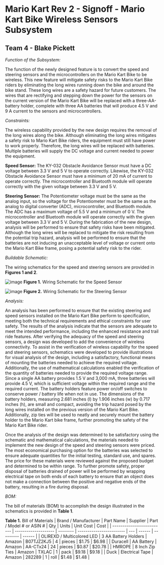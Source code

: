 # Mario Kart Rev 2 - Signoff - Mario Kart Bike Wireless Sensors Subsystem 
## Team 4 - Blake Pickett ##

_Function of the Subsystem:_

The function of the newly designed feature is to convert the speed and steering sensors and the microcontrollers on the Mario Kart Bike to be wireless. This new feature will mitigate safety risks to the Mario Kart Bike riders by eliminating the long wires running down the bike and around the bike stand. These long wires are a safety hazard for future customers. The wires that are rectifying and stepping down the power for the sensors on the current version of the Mario Kart Bike will be replaced with a three-AA-battery holder, complete with three AA batteries that will produce 4.5 V and 9 A current to the sensors and microcontrollers. 

_Constraints:_ 

The wireless capability provided by the new design requires the removal of the long wires along the bike. Although eliminating the long wires mitigates a safety risk to Mario Kart Bike riders, the equipment must still have power to work properly. Therefore, the long wires will be replaced with batteries. Multiple batteries will supply the DC voltage and current needed to power the equipment. 

**Speed Sensor:** The KY-032 Obstacle Avoidance Sensor must have a DC voltage between 3.3 V and 5 V to operate correctly. Likewise, the KY-032 Obstacle Avoidance Sensor must have a minimum of 20 mA of current to operate correctly. The microcontroller and Bluetooth module will operate correctly with the given voltage between 3.3 V and 5 V.  

**Steering Sensor:** The Potentiometer voltage must be the same as the analog input, so the voltage for the Potentiometer must be the same as the analog to digital converter (ADC), microcontroller, and Bluetooth module. The ADC has a maximum voltage of 5.5 V and a minimum of 0 V. The microcontroller and Bluetooth module will operate correctly with the given voltage between 3.3 V and 5 V. During the fabrication of the new design, analysis will be performed to ensure that safety risks have been mitigated. Although the long wires will be replaced to mitigate the risk resulting from the potential trip hazard, analysis will be performed to ensure that the batteries are not inducing an unacceptable level of voltage or current onto the Mario Kart Bike frame, posing a potential safety risk to the rider. 

_Buildable Schematic:_     

The wiring schematics for the speed and steering sensors are provided in **Figures 1 and 2**.  

![image](https://user-images.githubusercontent.com/113309616/203215793-172644f2-1529-4fd9-980a-8015473bd7fb.png)
**Figure 1.** Wiring Schematic for the Speed Sensor

![image](https://user-images.githubusercontent.com/113309616/203215817-e0fa5485-77cc-4d7a-8503-4ecf4ed32994.png) 
**Figure 2.** Wiring Schematic for the Steering Sensor

_Analysis:_ 

An analysis has been performed to ensure that the existing steering and speed sensors installed on the Mario Kart Bike perform to specification, meeting both the technical requirements and ethical constraints for user safety. The results of the analysis indicate that the sensors are adequate to meet the intended performance, including the enhanced resistance and trail ride features. After verifying the adequacy of the speed and steering sensors, a design was developed to add the convenience of wireless connectivity. To assist in the verification of wireless capability for the speed and steering sensors, schematics were developed to provide illustrations for visual analysis of the design, including a satisfactory, functional means of mounting the batteries needed to achieve the required voltage. Additionally, the use of mathematical calculations enabled the verification of the quantity of batteries needed to provide the required voltage range. Since a single AA battery provides 1.5 V and 3,000 mA, three batteries will provide 4.5 V, which is sufficient voltage within the required range and the required current. The battery holders feature power on/off switches to conserve power / battery life when not in use. The dimensions of the battery holders, measuring 2.681 inches (l) by 1.906 inches (w) by 0.717 inches (h), are small and compact, avoiding the trip hazard posed by the long wires installed on the previous version of the Mario Kart Bike. Additionally, zip ties will be used to neatly and securely mount the battery holder to the Mario Kart bike frame, further promoting the safety of the Mario Kart Bike rider.  

Once the analysis of the design was determined to be satisfactory using the schematic and mathematical calculations, the materials needed to implement the new design of the speed and steering sensors were priced. The most economical purchasing option for the batteries was selected to ensure adequate quantities for the initial testing, standard use, and spares. The price for these materials were reviewed against the proposed budget and determined to be within range. To further promote safety, proper disposal of batteries drained of power will be performed by wrapping electrical tape on both ends of each battery to ensure that an object does not make a connection between the positive and negative ends of the battery, resulting in a fire during disposal.  

_BOM:_ 

The bill of materials (BOM) to accomplish the design illustrated in the schematics is provided in **Table 1**. 

**Table 1.** Bill of Materials
| Brand / Manufacturer       | Part Name            | Supplier | Part / Model # or ASIN # | Qty | Units  | Unit Cost | Cost   |
| -------------------------- | -------------------- | -------- | ------------------------ | --- | ------ | --------- | ------ |
| OLIREXD / Multicolored LED | 3 AA Battery Holders | Amazon   | B07TJZ2KJ5               | 4   | pieces | $1.75     | $6.98  |
| Duracell                   | AA Battery           | Amazon   | AA-CTx24                 | 24  | pieces | $0.87     | $20.78 |
| HMROPE                     | 8 Inch Zip Ties      | Amazon   | TXLAC                    | 1   | pack   | $9.18     | $9.18  |
| Duck                       | Electrical Tape      | Amazon   | 282289                   | 1   | roll   | $1.48     | $1.48  |
